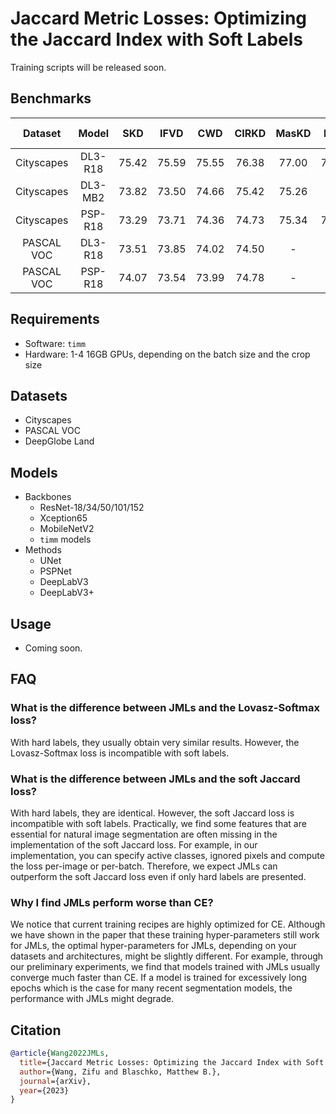 # Jaccard Metric Losses: Optimizing the Jaccard Index with Soft Labels

Training scripts will be released soon.

## Benchmarks
Dataset | Model | SKD | IFVD | CWD | CIRKD | MasKD | DIST | JML-KD
:---:|:---:|:---:|:---:|:---:|:---:|:---:|:---:|:---:
Cityscapes | DL3-R18 | 75.42 | 75.59 | 75.55 | 76.38 | 77.00 | 77.10 | **78.14** 
Cityscapes | DL3-MB2 | 73.82 | 73.50 | 74.66 | 75.42 | 75.26 | - | **77.78**
Cityscapes | PSP-R18 | 73.29 | 73.71 | 74.36 | 74.73 | 75.34 | 76.31 | **77.75**
PASCAL VOC | DL3-R18 | 73.51 | 73.85 | 74.02 | 74.50 | - | - | **76.25**
PASCAL VOC | PSP-R18 | 74.07 | 73.54 | 73.99 | 74.78 | - | - | **75.36**

## Requirements
* Software: `timm`
* Hardware: 1-4 16GB GPUs, depending on the batch size and the crop size

## Datasets
* Cityscapes
* PASCAL VOC
* DeepGlobe Land

## Models
* Backbones
  * ResNet-18/34/50/101/152
  * Xception65
  * MobileNetV2
  * `timm` models
* Methods
  * UNet
  * PSPNet
  * DeepLabV3
  * DeepLabV3+

## Usage
* Coming soon.

## FAQ
### What is the difference between JMLs and the Lovasz-Softmax loss?
With hard labels, they usually obtain very similar results. However, the Lovasz-Softmax loss is incompatible with soft labels.

### What is the difference between JMLs and the soft Jaccard loss?
With hard labels, they are identical. However, the soft Jaccard loss is incompatible with soft labels. Practically, we find some features that are essential for natural image segmentation are often missing in the implementation of the soft Jaccard loss. For example, in our implementation, you can specify active classes, ignored pixels and compute the loss per-image or per-batch. Therefore, we expect JMLs can outperform the soft Jaccard loss even if only hard labels are presented.

### Why I find JMLs perform worse than CE?
We notice that current training recipes are highly optimized for CE. Although we have shown in the paper that these training hyper-parameters still work for JMLs, the optimal hyper-parameters for JMLs, depending on your datasets and architectures, might be slightly different. For example, through our preliminary experiments, we find that models trained with JMLs usually converge much faster than CE. If a model is trained for excessively long epochs which is the case for many recent segmentation models, the performance with JMLs might degrade.

## Citation
```BibTeX
@article{Wang2022JMLs,
  title={Jaccard Metric Losses: Optimizing the Jaccard Index with Soft Labels},
  author={Wang, Zifu and Blaschko, Matthew B.},
  journal={arXiv},
  year={2023}
}
```
